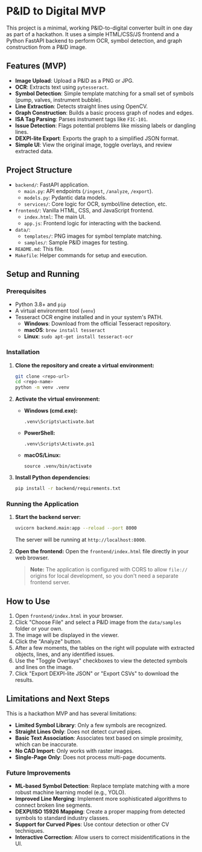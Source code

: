 # P&ID to Digital MVP

This project is a minimal, working P&ID-to-digital converter built in one day as part of a hackathon. It uses a simple HTML/CSS/JS frontend and a Python FastAPI backend to perform OCR, symbol detection, and graph construction from a P&ID image.

## Features (MVP)

- **Image Upload**: Upload a P&ID as a PNG or JPG.
- **OCR**: Extracts text using `pytesseract`.
- **Symbol Detection**: Simple template matching for a small set of symbols (pump, valves, instrument bubble).
- **Line Extraction**: Detects straight lines using OpenCV.
- **Graph Construction**: Builds a basic process graph of nodes and edges.
- **ISA Tag Parsing**: Parses instrument tags like `FIC-101`.
- **Issue Detection**: Flags potential problems like missing labels or dangling lines.
- **DEXPI-lite Export**: Exports the graph to a simplified JSON format.
- **Simple UI**: View the original image, toggle overlays, and review extracted data.

## Project Structure

- `backend/`: FastAPI application.
  - `main.py`: API endpoints (`/ingest`, `/analyze`, `/export`).
  - `models.py`: Pydantic data models.
  - `services/`: Core logic for OCR, symbol/line detection, etc.
- `frontend/`: Vanilla HTML, CSS, and JavaScript frontend.
  - `index.html`: The main UI.
  - `app.js`: Frontend logic for interacting with the backend.
- `data/`:
  - `templates/`: PNG images for symbol template matching.
  - `samples/`: Sample P&ID images for testing.
- `README.md`: This file.
- `Makefile`: Helper commands for setup and execution.

## Setup and Running

### Prerequisites

- Python 3.8+ and `pip`
- A virtual environment tool (`venv`)
- Tesseract OCR engine installed and in your system's PATH.
  - **Windows**: Download from the official Tesseract repository.
  - **macOS**: `brew install tesseract`
  - **Linux**: `sudo apt-get install tesseract-ocr`

### Installation

1.  **Clone the repository and create a virtual environment:**
    ```bash
    git clone <repo-url>
    cd <repo-name>
    python -m venv .venv
    ```

2.  **Activate the virtual environment:**
    -   **Windows (cmd.exe):**
        ```
        .venv\Scripts\activate.bat
        ```
    -   **PowerShell:**
        ```
        .venv\Scripts\Activate.ps1
        ```
    -   **macOS/Linux:**
        ```
        source .venv/bin/activate
        ```

3.  **Install Python dependencies:**
    ```bash
    pip install -r backend/requirements.txt
    ```

### Running the Application

1.  **Start the backend server:**
    ```bash
    uvicorn backend.main:app --reload --port 8000
    ```
    The server will be running at `http://localhost:8000`.

2.  **Open the frontend:**
    Open the `frontend/index.html` file directly in your web browser.

    > **Note:** The application is configured with CORS to allow `file://` origins for local development, so you don't need a separate frontend server.

## How to Use

1.  Open `frontend/index.html` in your browser.
2.  Click "Choose File" and select a P&ID image from the `data/samples` folder or your own.
3.  The image will be displayed in the viewer.
4.  Click the "Analyze" button.
5.  After a few moments, the tables on the right will populate with extracted objects, lines, and any identified issues.
6.  Use the "Toggle Overlays" checkboxes to view the detected symbols and lines on the image.
7.  Click "Export DEXPI-lite JSON" or "Export CSVs" to download the results.

## Limitations and Next Steps

This is a hackathon MVP and has several limitations:

-   **Limited Symbol Library**: Only a few symbols are recognized.
-   **Straight Lines Only**: Does not detect curved pipes.
-   **Basic Text Association**: Associates text based on simple proximity, which can be inaccurate.
-   **No CAD Import**: Only works with raster images.
-   **Single-Page Only**: Does not process multi-page documents.

### Future Improvements

-   **ML-based Symbol Detection**: Replace template matching with a more robust machine learning model (e.g., YOLO).
-   **Improved Line Merging**: Implement more sophisticated algorithms to connect broken line segments.
-   **DEXPI/ISO 15926 Mapping**: Create a proper mapping from detected symbols to standard industry classes.
-   **Support for Curved Pipes**: Use contour detection or other CV techniques.
-   **Interactive Correction**: Allow users to correct misidentifications in the UI.
